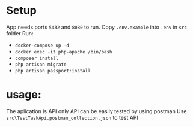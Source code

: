 # Setup
App needs ports `5432` and `8080` to run.
Copy `.env.example` into `.env` in `src` folder
Run:
- `docker-compose up -d`
- `docker exec -it php-apache /bin/bash`
- `composer install`
- `php artisan migrate`
- `php artisan passport:install`


# usage:
The aplication is API only
API can be easily tested by using postman
Use `src\TestTaskApi.postman_collection.json` to test API
